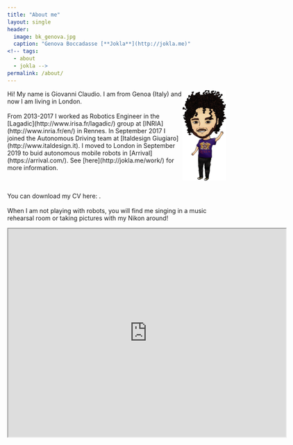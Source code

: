 ```yaml
---
title: "About me"
layout: single
header:
  image: bk_genova.jpg
  caption: "Genova Boccadasse [**Jokla**](http://jokla.me)"
<!-- tags: 
  - about
  - jokla -->
permalink: /about/
---
```



<img src="/images/me.jpg" width="100" align="right" />
Hi! My name is Giovanni Claudio. I am from Genoa (Italy) and now I am living in London.
<br><br>
From 2013-2017 I worked as Robotics Engineer in the [Lagadic](http://www.irisa.fr/lagadic/) group at [INRIA](http://www.inria.fr/en/) in Rennes. In September 2017 I joined the Autonomous Driving team at [Italdesign Giugiaro](http://www.italdesign.it). I moved to London in September 2019 to buid autonomous mobile robots in [Arrival](https://arrival.com/). See [here](http://jokla.me/work/) for more information.

<br><br>
You can download my CV here:   <a href="{{ site.url }}/share/Claudio_CV.pdf"><i class="fa fa-download "></i></a>.
<br><br>
When I am not playing with robots, you will find me singing in a music rehearsal room or taking pictures with my Nikon around!


<iframe src="https://www.google.com/maps/d/u/0/embed?mid=z_K4lDOSEk7c.kH6o1x-jwfBo" width="640" height="480"></iframe>


